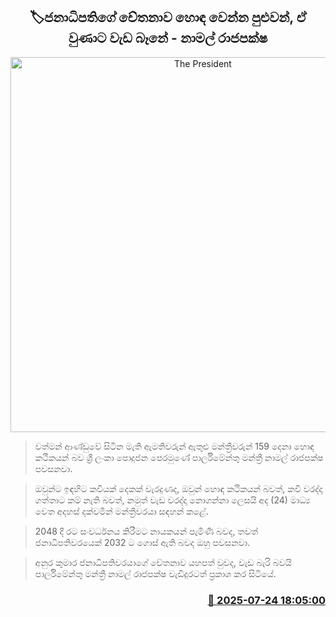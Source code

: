 <p align='center'><b><h2 align='center' title='The President's intentions may be good, but he can't work - Namal Rajapaksa'>🏷ජනාධිපතිගේ චේතනාව හොඳ වෙන්න පුළුවන්, ඒ වුණාට වැඩ බෑනේ - නාමල් රාජපක්ෂ</h2></b></p>
<p align='center'><img src='https://helakuru.sgp1.cdn.digitaloceanspaces.com/esana/images/lib/namal-rajapaksha-mm.jpg' width='600' alt='The President's intentions may be good, but he can't work - Namal Rajapaksa'></p>

> වත්මන් ආණ්ඩුවේ සිටින මැති ඇමතිවරුන් ඇතුළු මන්ත්‍රීවරුන් 159 දෙනා හොඳ කථිකයන් බව ශ්‍රී ලංකා පොදුජන පෙරමුණේ පාර්ලිමේන්තු මන්ත්‍රී නාමල් රාජපක්ෂ පවසනවා.

> ඔවුන්ට ඉඳහිට කවියක් දෙකක් වැරදුණද, ඔවුන් හොඳ කථිකයන් බවත්, කවි වරද්දා ගත්තාට කම් නැති බවත්, නමුත් වැඩ වරද්දා නොගන්නා ලෙසයි අද (24) මාධ්‍ය වෙත අදහස් දක්වමින් මන්ත්‍රීවරයා සඳහන් කළේ.

> 2048 දී රට සංවර්ධනය කිරීමට නායකයන් පැමිණි බවද, තවත් ජනාධිපතිවරයෙක් 2032 ට ගොස් ඇති බවද ඔහු පවසනවා.

> අනුර කුමාර ජනාධිපතිවරයාගේ චේතනාව යහපත් වුවද, වැඩ බැරි බවයි පාර්ලිමේන්තු මන්ත්‍රී නාමල් රාජපක්ෂ වැඩිදුරටත් ප්‍රකාශ කර සිටියේ.



<h3 align='right'><a href='https://www.helakuru.lk/esana/p/112139/'>📅 2025-07-24 18:05:00</a></h3>
